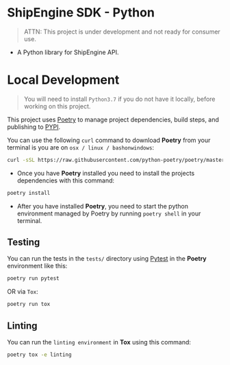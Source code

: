 ShipEngine SDK - Python
=======================
> ATTN: This project is under development and not ready for consumer use.

- A Python library for ShipEngine API.

Local Development
=================
> You will need to install `Python3.7` if you do not have it locally, before working on this project.

This project uses [Poetry]() to manage project dependencies, build steps, and publishing to [PYPI]().

You can use the following `curl` command to download **Poetry** from your terminal is you are on `osx / linux / bashonwindows`:
```bash
curl -sSL https://raw.githubusercontent.com/python-poetry/poetry/master/get-poetry.py | python -
```

- Once you have **Poetry** installed you need to install the projects dependencies with this command:
```bash
poetry install
```
- After you have installed **Poetry**, you need to start the python environment managed by Poetry by running `poetry shell` in your terminal.

Testing
-------
You can run the tests in the `tests/` directory using [Pytest]() in the **Poetry** environment like this:
```bash
poetry run pytest
```
OR via `Tox`:
```bash
poetry run tox
```

Linting
-------
You can run the `linting environment` in **Tox** using this command:
```bash
poetry tox -e linting
```
